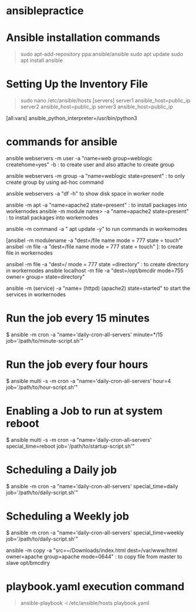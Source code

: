 # ansiblepractice

# Ansible installation commands
> sudo apt-add-repository ppa:ansible/ansible
> sudo apt update
> sudo apt install ansible

# Setting Up the Inventory File
> sudo nano /etc/ansible/hosts
 [servers]
server1 ansible_host=public_ip
server2 ansible_host=public_ip
server3 ansible_host=public_ip

[all:vars]
ansible_python_interpreter=/usr/bin/python3

# commands for ansible
ansible webservers -m user -a "name=web group=weblogic createhome=yes" -b : to create user and also attache to create group


ansible webservers -m group -a "name=weblogic state=present"  : to only create group by using ad-hoc command


ansible webservers -a "df -h"  to show disk space in worker node

ansible <group> -m apt -a "name=apache2 state=present"  : to install packages into workernodes
ansible <group  name> -m module name> -a "name=apache2 state=present"  : to install packages into workernodes

ansible <group> -m command -a " apt update -y"  to run commands in workernodes

[ansibel<grup> -m modulename -a "dest=/file name mode = 777 state = touch"  
ansibel<grup> -m file -a "dest=/file name mode = 777 state = touch"  ]: to create file in workernodes


ansibel<grup> -m file -a "dest=/<directoryname> mode = 777 state =directory"  : to create directory in workernodes
 ansible localhost -m file -a "dest=/opt/bmcdir mode=755 owner=<server name> group=<server name> state=directory"

ansible <group>  -m <modulename> (service) -a "name=<server name > (httpd) (apache2) state=started"  to start the services in workernodes

#  Run the job every 15 minutes
$ ansible <groupname> -m cron -a "name='daily-cron-all-servers' minute=*/15 
job='/path/to/minute-script.sh'"



# Run the job every four hours
$ ansible multi -s -m cron -a "name='daily-cron-all-servers' hour=4 
job='/path/to/hour-script.sh'"


# Enabling a Job to run at system reboot
$ ansible multi -s -m cron -a "name='daily-cron-all-servers' special_time=reboot 
job='/path/to/startup-script.sh'"


# Scheduling a Daily job
$ ansible <groupname> -m cron -a "name='daily-cron-all-servers' special_time=daily 
job='/path/to/daily-script.sh'"


# Scheduling a Weekly job
$ ansible <groupname> -m cron -a "name='daily-cron-all-servers' special_time=weekly 
job='/path/to/daily-script.sh'"

ansible <testserver> -m copy -a "src=~/Downloads/index.html dest=/var/www/html owner=apache group=apache mode=0644"  : to copy file from master to slave opt/bmcdiry
 


# playbook.yaml execution command
>ansible-playbook -i /etc/ansible/hosts playbook.yaml
